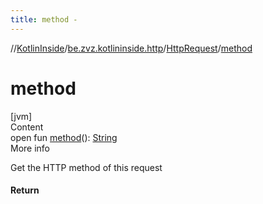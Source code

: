 ```yaml
---
title: method -
---
```

//[KotlinInside](../../index.md)/[be.zvz.kotlininside.http](../index.md)/[HttpRequest](index.md)/[method](method.md)



# method  
[jvm]  
Content  
open fun [method](method.md)(): [String](https://docs.oracle.com/javase/7/docs/api/java/lang/String.html)  
More info  


Get the HTTP method of this request



#### Return  
  




